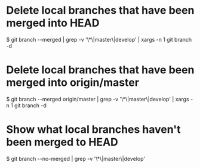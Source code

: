 # Delete local branches that have been merged into HEAD
$ git branch --merged | grep -v '\\*\\|master\\|develop' | xargs -n 1 git branch -d
# Delete local branches that have been merged into origin/master
$ git branch --merged origin/master | grep -v '\\*\\|master\\|develop' | xargs -n 1 git branch -d
# Show what local branches haven't been merged to HEAD
$ git branch --no-merged | grep -v '\\*\\|master\\|develop'
